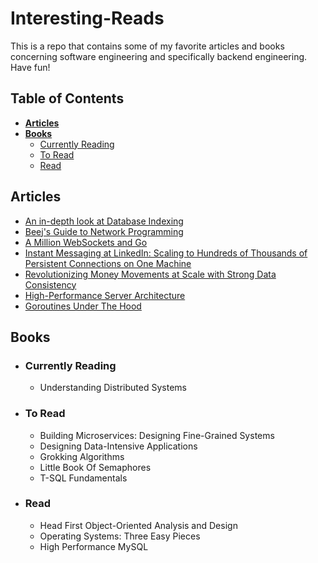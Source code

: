 # **Interesting-Reads**

This is a repo that contains some of my favorite articles and books concerning software engineering and specifically backend engineering. Have fun!

## **Table of Contents**
- [**Articles**](#articles)
- [**Books**](#books)
    * [Currently Reading](#currently-reading)
    * [To Read](#to-read)
    * [Read](#read)

## **Articles**
- [An in-depth look at Database Indexing](https://www.freecodecamp.org/news/database-indexing-at-a-glance-bb50809d48bd/)
- [Beej's Guide to Network Programming](https://beej.us/guide/bgnet/html/)
- [A Million WebSockets and Go](https://www.freecodecamp.org/news/million-websockets-and-go-cc58418460bb/)
- [Instant Messaging at LinkedIn: Scaling to Hundreds of Thousands of Persistent Connections on One Machine](https://engineering.linkedin.com/blog/2016/10/instant-messaging-at-linkedin--scaling-to-hundreds-of-thousands-)
- [Revolutionizing Money Movements at Scale with Strong Data Consistency](https://eng.uber.com/money-scale-strong-data/)
- [High-Performance Server Architecture](http://pl.atyp.us/content/tech/servers.html)
- [Goroutines Under The Hood](https://osmh.dev/posts/goroutines-under-the-hood)

## **Books**
- ### **Currently Reading**
   - Understanding Distributed Systems

   
- ### **To Read**
   - Building Microservices: Designing Fine-Grained Systems
   - Designing Data-Intensive Applications
   - Grokking Algorithms
   - Little Book Of Semaphores
   - T-SQL Fundamentals

- ### **Read**
   - Head First Object-Oriented Analysis and Design
   - Operating Systems: Three Easy Pieces  
   - High Performance MySQL

